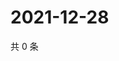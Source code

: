 # 2021-12-28

共 0 条

<!-- BEGIN WEIBO -->
<!-- 最后更新时间 Tue Dec 28 2021 18:00:50 GMT+0800 (China Standard Time) -->

<!-- END WEIBO -->
